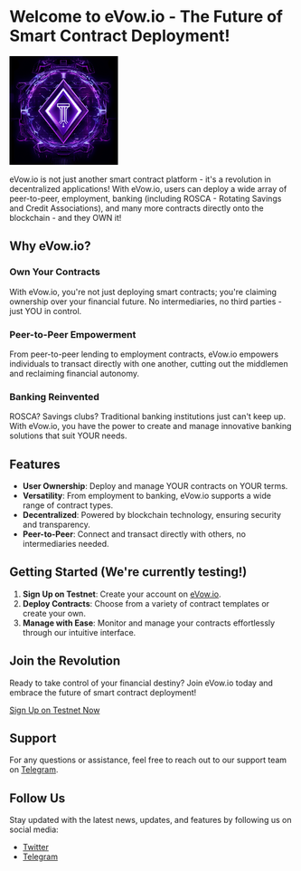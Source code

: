 # Welcome to eVow.io - The Future of Smart Contract Deployment!

[![eVow Logo](https://github.com/eVowIO/.github/blob/main/logo192.png)](https://evow.io)

eVow.io is not just another smart contract platform - it's a revolution in decentralized applications! With eVow.io, users can deploy a wide array of peer-to-peer, employment, banking (including ROSCA - Rotating Savings and Credit Associations), and many more contracts directly onto the blockchain - and they OWN it!

## Why eVow.io?

### Own Your Contracts
With eVow.io, you're not just deploying smart contracts; you're claiming ownership over your financial future. No intermediaries, no third parties - just YOU in control.

### Peer-to-Peer Empowerment
From peer-to-peer lending to employment contracts, eVow.io empowers individuals to transact directly with one another, cutting out the middlemen and reclaiming financial autonomy.

### Banking Reinvented
ROSCA? Savings clubs? Traditional banking institutions just can't keep up. With eVow.io, you have the power to create and manage innovative banking solutions that suit YOUR needs.

## Features

- **User Ownership**: Deploy and manage YOUR contracts on YOUR terms.
- **Versatility**: From employment to banking, eVow.io supports a wide range of contract types.
- **Decentralized**: Powered by blockchain technology, ensuring security and transparency.
- **Peer-to-Peer**: Connect and transact directly with others, no intermediaries needed.

## Getting Started (We're currently testing!)

1. **Sign Up on Testnet**: Create your account on [eVow.io](https://test.evow.io).
2. **Deploy Contracts**: Choose from a variety of contract templates or create your own.
3. **Manage with Ease**: Monitor and manage your contracts effortlessly through our intuitive interface.

## Join the Revolution

Ready to take control of your financial destiny? Join eVow.io today and embrace the future of smart contract deployment!

[Sign Up on Testnet Now](https://test.evow.io)

## Support

For any questions or assistance, feel free to reach out to our support team on [Telegram](https://t.me/OfficialEvowDiscussion).

## Follow Us

Stay updated with the latest news, updates, and features by following us on social media:

- [Twitter](https://twitter.com/eVowIO)
- [Telegram](https://t.me/OfficialEvowDiscussion)

